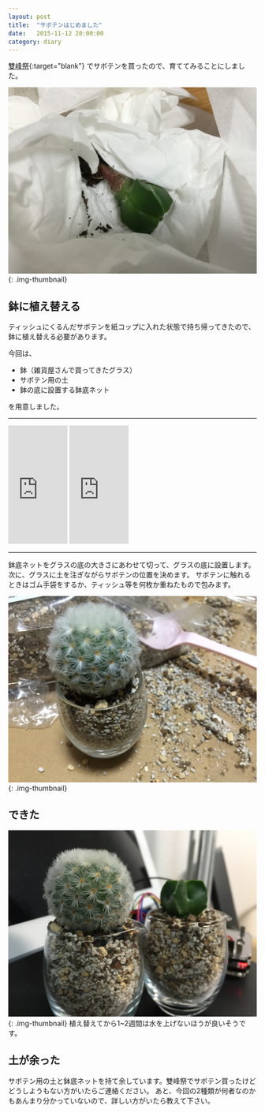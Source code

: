 ```yaml
---
layout: post
title:  "サボテンはじめました"
date:   2015-11-12 20:00:00
category: diary
---
```


[雙峰祭](http://www.sohosai.tsukuba.ac.jp/){:target="blank"}
でサボテンを買ったので、育ててみることにしました。

![Picture description](/images/2015/11/2015-11-12-19-16-37.jpg){: .img-thumbnail}

## 鉢に植え替える
ティッシュにくるんだサボテンを紙コップに入れた状態で持ち帰ってきたので、鉢に植え替える必要があります。

今回は、

- 鉢（雑貨屋さんで買ってきたグラス）
- サボテン用の土
- 鉢の底に設置する鉢底ネット

を用意しました。

---

<iframe src="http://rcm-fe.amazon-adsystem.com/e/cm?t=makkyk-22&o=9&p=8&l=as1&asins=B008ZX7GMO&ref=tf_til&fc1=000000&IS2=1&lt1=_blank&m=amazon&lc1=0000FF&bc1=000000&bg1=FFFFFF&f=ifr" style="width:120px;height:240px;" scrolling="no" marginwidth="0" marginheight="0" frameborder="0"></iframe>

<iframe src="http://rcm-fe.amazon-adsystem.com/e/cm?t=makkyk-22&o=9&p=8&l=as1&asins=B000ET23WU&ref=tf_til&fc1=000000&IS2=1&lt1=_blank&m=amazon&lc1=0000FF&bc1=000000&bg1=FFFFFF&f=ifr" style="width:120px;height:240px;" scrolling="no" marginwidth="0" marginheight="0" frameborder="0"></iframe>

---

鉢底ネットをグラスの底の大きさにあわせて切って、グラスの底に設置します。
次に、グラスに土を注ぎながらサボテンの位置を決めます。
サボテンに触れるときはゴム手袋をするか、ティッシュ等を何枚か重ねたもので包みます。

![Picture description](/images/2015/11/2015-11-12-19-16-12.jpg){: .img-thumbnail}

## できた

![Picture description](/images/2015/11/2015-11-12-19-40-03.jpg){: .img-thumbnail}
植え替えてから1~2週間は水を上げないほうが良いそうです。

## 土が余った
サボテン用の土と鉢底ネットを持て余しています。雙峰祭でサボテン買ったけどどうしようもない方がいたらご連絡ください。
あと、今回の2種類が何者なのかもあんまり分かっていないので、詳しい方がいたら教えて下さい。

